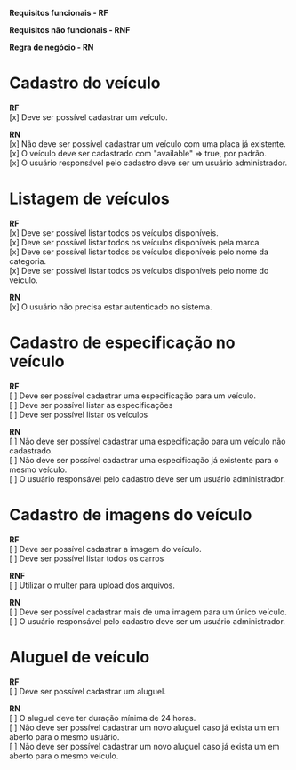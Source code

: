 **Requisitos funcionais - RF**

**Requisitos não funcionais - RNF**

**Regra de negócio - RN**

# Cadastro do veículo<br />

**RF**<br />
[x] Deve ser possível cadastrar um veículo.<br />

**RN**<br />
[x] Não deve ser possível cadastrar um veículo com uma placa já existente.<br />
[x] O veículo deve ser cadastrado com "available" => true, por padrão.<br />
[x] O usuário responsável pelo cadastro deve ser um usuário administrador.<br />

# Listagem de veículos<br />

**RF**<br />
[x] Deve ser possível listar todos os veículos disponíveis.<br />
[x] Deve ser possível listar todos os veículos disponíveis pela marca.<br />
[x] Deve ser possível listar todos os veículos disponíveis pelo nome da categoria.<br />
[x] Deve ser possível listar todos os veículos disponíveis pelo nome do veículo.<br />

**RN**<br />
[x] O usuário não precisa estar autenticado no sistema.<br />

# Cadastro de especificação no veículo<br />

**RF**<br />
[ ] Deve ser possível cadastrar uma especificação para um veículo.<br />
[ ] Deve ser possível listar as especificações<br />
[ ] Deve ser possível listar os veículos<br />

**RN**<br />
[ ] Não deve ser possível cadastrar uma especificação para um veículo não cadastrado.<br />
[ ] Não deve ser possível cadastrar uma especificação já existente para o mesmo veículo.<br />
[ ] O usuário responsável pelo cadastro deve ser um usuário administrador.<br />

# Cadastro de imagens do veículo<br />

**RF**<br />
[ ] Deve ser possível cadastrar a imagem do veículo.<br />
[ ] Deve ser possível listar todos os carros<br />

**RNF**<br />
[ ] Utilizar o multer para upload dos arquivos.<br />

**RN**<br />
[ ] Deve ser possível cadastrar mais de uma imagem para um único veículo.<br />
[ ] O usuário responsável pelo cadastro deve ser um usuário administrador.<br />

# Aluguel de veículo<br />

**RF**<br />
[ ] Deve ser possível cadastrar um aluguel.<br />

**RN**<br />
[ ] O aluguel deve ter duração mínima de 24 horas.<br />
[ ] Não deve ser possível cadastrar um novo aluguel caso já exista um em aberto para o mesmo usuário.<br />
[ ] Não deve ser possível cadastrar um novo aluguel caso já exista um em aberto para o mesmo veículo.

